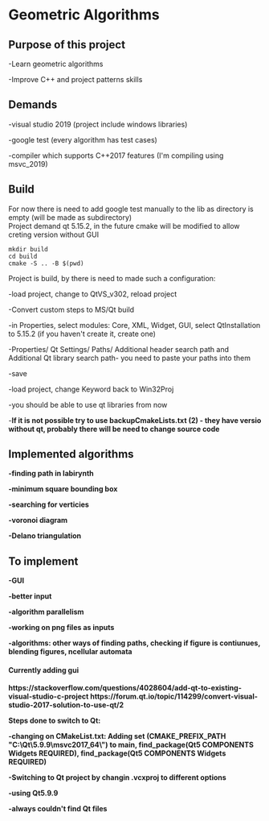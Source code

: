 <h1>Geometric Algorithms</h1>

<h2>Purpose of this project</h2>

-Learn geometric algorithms

-Improve C++ and project patterns skills

<h2>Demands</h2>

-visual studio 2019 (project include windows libraries)

-google test (every algorithm has test cases)

-compiler which supports C++2017 features (I'm compiling using msvc_2019)

<h2>Build</h2>

For now there is need to add google test manually to the lib as directory is empty (will be made as subdirectory)</br>
Project demand qt 5.15.2, in the future cmake will be modified to allow creting version without GUI
```
mkdir build
cd build
cmake -S .. -B $(pwd)
```
Project is build, by there is need to made such a configuration:

-load project, change <keyword> to QtVS_v302, reload project

-Convert custom steps to MS/Qt build

-in Properties, select modules: Core, XML, Widget, GUI, select QtInstallation to 5.15.2 (if you haven't create it, create one)

-Properties/ Qt Settings/ Paths/ Additional header search path and Additional Qt library search path- you need to paste your paths into them

-save

-load project, change Keyword back to Win32Proj

-you should be able to use qt libraries from now

-<b>If it is not possible try to use backupCmakeLists.txt (2) - they have versio without qt, probably there will be need to change source code

<h2>Implemented algorithms </h2>

-finding path in labirynth

-minimum square bounding box

-searching for verticies

-voronoi diagram

-Delano triangulation

<h2>To implement </h2>

-GUI

-better input

-algorithm parallelism

-working on png files as inputs

-algorithms: other ways of finding paths, checking if figure is contiunues, blending figures, ncellular automata


<h4>Currently adding gui</h4>
https://stackoverflow.com/questions/4028604/add-qt-to-existing-visual-studio-c-project
https://forum.qt.io/topic/114299/convert-visual-studio-2017-solution-to-use-qt/2

Steps done to switch to Qt:

-changing on CMakeList.txt: Adding set (CMAKE_PREFIX_PATH "C:\\Qt\\5.9.9\\msvc2017_64\\") to main, find_package(Qt5 COMPONENTS Widgets REQUIRED), find_package(Qt5 COMPONENTS Widgets REQUIRED)

-Switching to Qt project by changin .vcxproj <Keyword> to different options
  
  -using Qt5.9.9
  
  -always couldn't find Qt files

